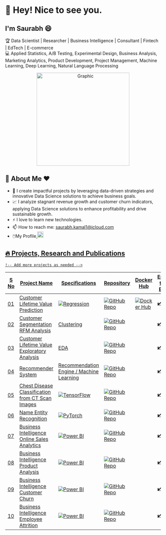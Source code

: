 # 👋 Hey! Nice to see you.

## I'm Saurabh 😄

🏆 Data Scientist | Researcher | Business Intelligence | Consultant | Fintech | EdTech | E-commerce  
💻 Applied Statistics, A/B Testing, Experimental Design, Business Analysis, Marketing Analytics, Product Development, Project Management, Machine Learning, Deep Learning, Natural Language Processing  

<div align="center">
    <img src="https://imarticus.org/blog/wp-content/uploads/2020/09/rt.gif" alt="Graphic" width="300">
</div>

## 👋 About Me ❤️
- 🌱 I create impactful projects by leveraging data-driven strategies and innovative Data Science solutions to achieve business goals.
- 📈 I analyze stagnant revenue growth and customer churn indicators, applying Data Science solutions to enhance profitability and drive sustainable growth.
- ⚡ I love to learn new technologies. 
- 📫 How to reach me: saurabh.kamal1@icloud.com
- 🖱️My Profile<a href="https://www.linkedin.com/in/saurabh-kamal/" target="_blank">
    <img src="https://cdn-icons-png.flaticon.com/512/174/174857.png" alt="LinkedIn" width="20" style="margin-right: 10px;">


## 🔥 Projects, Research and Publications

<table>
  <thead>
    <tr>
      <th>S No</th>
      <th>Project Name</th>
      <th>Specifications</th>
      <th>Repository</th>
      <th>Docker Hub</th>
      <th>End-to-End</th>
    </tr>
  </thead>
  <tbody>
    <tr>
  <td>01</td>
  <td>Customer Lifetime Value Prediction</td>
  <td>
    <img src="https://img.shields.io/badge/Regression-Analysis-blue?style=flat-square" alt="Regression">
  </td>
  <td>
    <a href="https://github.com/saurabhkamal/clvproject" target="_blank">
      <img src="https://img.shields.io/badge/GitHub-Repo-blue?logo=github" alt="GitHub Repo">
    </a>
  </td>
  <td>
    <a href="https://hub.docker.com/your-docker-link" target="_blank">
      <img src="https://img.shields.io/badge/Docker-Hub-green?logo=docker" alt="Docker Hub">
    </a>
  </td>
  <td>✔️</td>
</tr>
    <tr>
      <td>02</td>
      <td>Customer Segmentation RFM Analysis</td>
      <td>Clustering</td>
      <td><a href="https://github.com/saurabhkamal/Customer-Segmentation-RFM-Analysis-And-KMeans-Clustering" target="_blank"><img src="https://img.shields.io/badge/GitHub-Repo-blue?logo=github" alt="GitHub Repo"></a></td>
      <td><a href="https://hub.docker.com/your-docker-link" target="_blank"></a></td>
      <td>✔️</td>
    </tr>
     <tr>
      <td>03</td>
      <td>Customer Lifetime Value Exploratory Analysis</td>
      <td>EDA</td>
      <td><a href="https://github.com/saurabhkamal/Customer-Lifetime-Value-CLV" target="_blank"><img src="https://img.shields.io/badge/GitHub-Repo-blue?logo=github" alt="GitHub Repo"></a></td>
      <td><a href="https://hub.docker.com/your-docker-link" target="_blank"></a></td>
      <td>✔️</td>
    </tr>
    <tr>
      <td>04</td>
      <td>Recommender System</td>
      <td>Recommendation Engine / Machine Learning</td>
      <td><a href="https://github.com/saurabhkamal/ML-Based-Book-Recommender-System" target="_blank"><img src="https://img.shields.io/badge/GitHub-Repo-blue?logo=github" alt="GitHub Repo"></a></td>
      <td><a href="https://hub.docker.com/your-docker-link" target="_blank"></a></td>
      <td>✔️</td>
    </tr>
    <tr>
      <td>05</td>
      <td>Chest Disease Classification from CT Scan Images</td>
      <td><img src="https://img.shields.io/badge/Deep%20Learning%20CNN-TensorFlow-orange?logo=tensorflow" alt="TensorFlow"></td>
      <td><a href="https://github.com/saurabhkamal/Chest-Disease-Classification" target="_blank"><img src="https://img.shields.io/badge/GitHub-Repo-blue?logo=github" alt="GitHub Repo"></a></td>
      <td><a href="https://hub.docker.com/your-docker-link" target="_blank"></a></td>
      <td>✔️</td>
    </tr>
    <tr>
      <td>06</td>
      <td>Name Entity Recognition</td>
      <td><img src="https://img.shields.io/badge/Deep%20Learning%20NLP-PyTorch-red?logo=pytorch" alt="PyTorch"></td>
      <td><a href="https://github.com/saurabhkamal/Name-Entity-Recognition" target="_blank"><img src="https://img.shields.io/badge/GitHub-Repo-blue?logo=github" alt="GitHub Repo"></a></td>
      <td><a href="https://hub.docker.com/your-docker-link" target="_blank"></a></td>
      <td>✔️</td>
    </tr>
 <tr>
  <td>07</td>
  <td>Business Intelligence Online Sales Analytics</td>
  <td><img src="https://img.shields.io/badge/Power%20BI-Business%20Intelligence-yellow?logo=Power-BI&logoColor=white&style=flat-square" alt="Power BI"></td>
  <td><a href="https://github.com/saurabhkamal/PowerBI-Business-Intelligence-Online-Store-Sales-Analytics" target="_blank"><img src="https://img.shields.io/badge/GitHub-Repo-blue?logo=github" alt="GitHub Repo"></a></td>
  <td><a href="https://app.powerbi.com/view?r=your-dashboard-link" target="_blank"></a></td>
  <td>✔️</td>
</tr>
 <tr>
  <td>08</td>
  <td>Business Intelligence Product Analysis</td>
  <td><img src="https://img.shields.io/badge/Power%20BI-Business%20Intelligence-yellow?logo=Power-BI&logoColor=white&style=flat-square" alt="Power BI"></td>
  <td><a href="https://github.com/saurabhkamal/PowerBI-Business-Intelligence-Product-Analysis" target="_blank"><img src="https://img.shields.io/badge/GitHub-Repo-blue?logo=github" alt="GitHub Repo"></a></td>
  <td><a href="https://app.powerbi.com/view?r=your-dashboard-link" target="_blank"></a></td>
  <td>✔️</td>
</tr>
 <tr>
  <td>09</td>
  <td>Business Intelligence Customer Churn</td>
  <td><img src="https://img.shields.io/badge/Power%20BI-Business%20Intelligence-yellow?logo=Power-BI&logoColor=white&style=flat-square" alt="Power BI"></td>
  <td><a href="https://github.com/saurabhkamal/PowerBI-Business-Intelligence-Customer-Churn" target="_blank"><img src="https://img.shields.io/badge/GitHub-Repo-blue?logo=github" alt="GitHub Repo"></a></td>
  <td><a href="https://app.powerbi.com/view?r=your-dashboard-link" target="_blank"></a></td>
  <td>✔️</td>
</tr>
 <tr>
  <td>10</td>
  <td>Business Intelligence Employee Attrition</td>
  <td><img src="https://img.shields.io/badge/Power%20BI-Business%20Intelligence-yellow?logo=Power-BI&logoColor=white&style=flat-square" alt="Power BI"></td>
  <td><a href="https://github.com/saurabhkamal/PowerBI-Business-Intelligence-Employee-Attrition" target="_blank"><img src="https://img.shields.io/badge/GitHub-Repo-blue?logo=github" alt="GitHub Repo"></a></td>
  <td><a href="https://app.powerbi.com/view?r=your-dashboard-link" target="_blank"></a></td>
  <td>✔️</td>
</tr>

      
    !-- Add more projects as needed -->
  </tbody>
</table>

